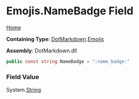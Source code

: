 # Emojis\.NameBadge Field

[Home](../../../README.md)

**Containing Type**: [DotMarkdown](../../README.md)\.[Emojis](../README.md)

**Assembly**: DotMarkdown\.dll

```csharp
public const string NameBadge = ":name_badge:"
```

### Field Value

System\.[String](https://docs.microsoft.com/en-us/dotnet/api/system.string)